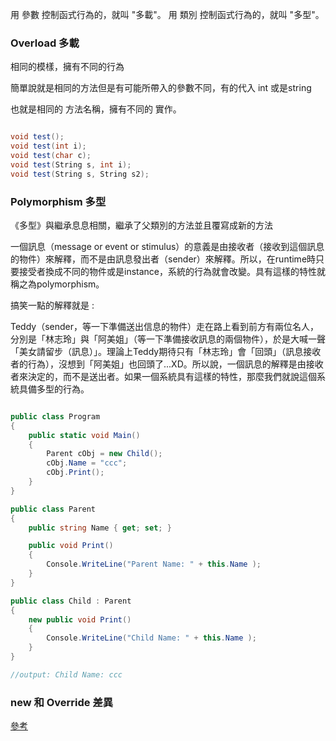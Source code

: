用 參數 控制函式行為的，就叫 "多載"。
用 類別 控制函式行為的，就叫 "多型"。

### Overload 多載

相同的模樣，擁有不同的行為

簡單說就是相同的方法但是有可能所帶入的參數不同，有的代入 int 或是string

也就是相同的 方法名稱，擁有不同的 實作。

``` C#

void test();
void test(int i);
void test(char c);
void test(String s, int i);
void test(String s, String s2);

```

### Polymorphism 多型

《多型》與繼承息息相關，繼承了父類別的方法並且覆寫成新的方法

一個訊息（message or event or stimulus）的意義是由接收者（接收到這個訊息的物件）來解釋，而不是由訊息發出者（sender）來解釋。所以，在runtime時只要接受者換成不同的物件或是instance，系統的行為就會改變。具有這樣的特性就稱之為polymorphism。

搞笑一點的解釋就是 :

Teddy（sender，等一下準備送出信息的物件）走在路上看到前方有兩位名人，分別是「林志玲」與「阿美姐」（等一下準備接收訊息的兩個物件），於是大喊一聲「美女請留步（訊息）」。理論上Teddy期待只有「林志玲」會「回頭」（訊息接收者的行為），沒想到「阿美姐」也回頭了...XD。所以說，一個訊息的解釋是由接收者來決定的，而不是送出者。如果一個系統具有這樣的特性，那麼我們就說這個系統具備多型的行為。


``` C#

public class Program
{
    public static void Main()
    {
        Parent cObj = new Child();
        cObj.Name = "ccc";
        cObj.Print();
    }
}

public class Parent
{
    public string Name { get; set; }   

    public void Print()
    {
        Console.WriteLine("Parent Name: " + this.Name );
    }     
}

public class Child : Parent
{
    new public void Print()
    {
        Console.WriteLine("Child Name: " + this.Name );
    }     
}

//output: Child Name: ccc

```
### new 和 Override 差異

[參考](https://dotblogs.com.tw/skychang/2012/05/10/72114)


